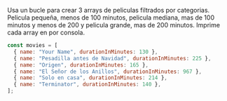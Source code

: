 Usa un bucle para crear 3 arrays de peliculas filtrados por categorias. Pelicula pequeña, menos de 100 minutos, pelicula mediana, mas de 100 minutos y menos de 200 y pelicula grande, mas de 200 minutos. Imprime cada array en por consola.

```js
const movies = [
  { name: "Your Name", durationInMinutes: 130 },
  { name: "Pesadilla antes de Navidad", durationInMinutes: 225 },
  { name: "Origen", durationInMinutes: 165 },
  { name: "El Señor de los Anillos", durationInMinutes: 967 },
  { name: "Solo en casa", durationInMinutes: 214 },
  { name: "Terminator", durationInMinutes: 140 },
];
```
